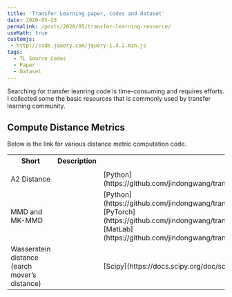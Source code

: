 ```yaml
---
title: 'Transfer Learning paper, codes and dataset'
date: 2020-05-23
permalink: /posts/2020/05/transfer-learning-resource/
useMath: true
customjs:
 - http://code.jquery.com/jquery-1.4.2.min.js
tags:
  - TL Source Codes
  - Paper
  - Dataset
---
```


 Searching for transfer leanring code is time-consuming and requires efforts. I collected some the basic resources
that is commonly used by transfer learning community. 
<!-- This expression: $\vec{F} = \frac{d \vec{p}}{dt} = m \frac{d \vec{v}}{dt} = m \vec{a}$ -->

## Compute Distance Metrics
Below is the link for various distance metric computation code.
 <table style="width:100%">
  <tr>
    <th>Short</th>
    <th>Description</th>
    <th>Links</th>
  </tr>

  <tr>
    <td></td>
    <td></td>
    <td></td>
  </tr>
  
  <tr>
    <td>A2 Distance</td>
    <td></td>
    <td>[Python](https://github.com/jindongwang/transferlearning/blob/master/code/distance/proxy_a_distance.py)</td>
  </tr>
  
  <tr>
  <td>MMD and MK-MMD</td>
  <td></td>
  <td>
  [Python](https://github.com/jindongwang/transferlearning/blob/master/code/distance/mmd_numpy_sklearn.py)
  [PyTorch](https://github.com/jindongwang/transferlearning/blob/master/code/distance/mmd_pytorch.py)
  [MatLab](https://github.com/jindongwang/transferlearning/blob/master/code/distance/mmd_matlab.m)
  </td>
  </tr>
  
   <tr>
    <td>Wasserstein distance (earch mover’s distance)</td>
    <td></td>
    <td>[Scipy](https://docs.scipy.org/doc/scipy/reference/generated/scipy.stats.wasserstein_distance.html)</td>
  </tr>
  
</table> 




